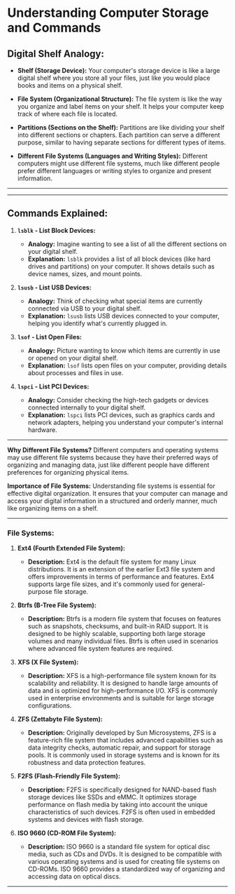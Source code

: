 # Understanding Computer Storage and Commands

## Digital Shelf Analogy:

- **Shelf (Storage Device):** Your computer's storage device is like a large digital shelf where you store all your files, just like you would place books and items on a physical shelf.

- **File System (Organizational Structure):** The file system is like the way you organize and label items on your shelf. It helps your computer keep track of where each file is located.

- **Partitions (Sections on the Shelf):** Partitions are like dividing your shelf into different sections or chapters. Each partition can serve a different purpose, similar to having separate sections for different types of items.

- **Different File Systems (Languages and Writing Styles):** Different computers might use different file systems, much like different people prefer different languages or writing styles to organize and present information.

---


---

## Commands Explained:

1. **`lsblk` - List Block Devices:**
   - **Analogy:** Imagine wanting to see a list of all the different sections on your digital shelf.
   - **Explanation:** `lsblk` provides a list of all block devices (like hard drives and partitions) on your computer. It shows details such as device names, sizes, and mount points.

2. **`lsusb` - List USB Devices:**
   - **Analogy:** Think of checking what special items are currently connected via USB to your digital shelf.
   - **Explanation:** `lsusb` lists USB devices connected to your computer, helping you identify what's currently plugged in.

3. **`lsof` - List Open Files:**
   - **Analogy:** Picture wanting to know which items are currently in use or opened on your digital shelf.
   - **Explanation:** `lsof` lists open files on your computer, providing details about processes and files in use.

4. **`lspci` - List PCI Devices:**
   - **Analogy:** Consider checking the high-tech gadgets or devices connected internally to your digital shelf.
   - **Explanation:** `lspci` lists PCI devices, such as graphics cards and network adapters, helping you understand your computer's internal hardware.

---

**Why Different File Systems?**
Different computers and operating systems may use different file systems because they have their preferred ways of organizing and managing data, just like different people have different preferences for organizing physical items.

**Importance of File Systems:**
Understanding file systems is essential for effective digital organization. It ensures that your computer can manage and access your digital information in a structured and orderly manner, much like organizing items on a shelf.

---

### File Systems:

1. **Ext4 (Fourth Extended File System):**
   - **Description:** Ext4 is the default file system for many Linux distributions. It is an extension of the earlier Ext3 file system and offers improvements in terms of performance and features. Ext4 supports large file sizes, and it's commonly used for general-purpose file storage.

2. **Btrfs (B-Tree File System):**
   - **Description:** Btrfs is a modern file system that focuses on features such as snapshots, checksums, and built-in RAID support. It is designed to be highly scalable, supporting both large storage volumes and many individual files. Btrfs is often used in scenarios where advanced file system features are required.

3. **XFS (X File System):**
   - **Description:** XFS is a high-performance file system known for its scalability and reliability. It is designed to handle large amounts of data and is optimized for high-performance I/O. XFS is commonly used in enterprise environments and is suitable for large storage configurations.

4. **ZFS (Zettabyte File System):**
   - **Description:** Originally developed by Sun Microsystems, ZFS is a feature-rich file system that includes advanced capabilities such as data integrity checks, automatic repair, and support for storage pools. It is commonly used in storage systems and is known for its robustness and data protection features.

5. **F2FS (Flash-Friendly File System):**
   - **Description:** F2FS is specifically designed for NAND-based flash storage devices like SSDs and eMMC. It optimizes storage performance on flash media by taking into account the unique characteristics of such devices. F2FS is often used in embedded systems and devices with flash storage.

6. **ISO 9660 (CD-ROM File System):**
   - **Description:** ISO 9660 is a standard file system for optical disc media, such as CDs and DVDs. It is designed to be compatible with various operating systems and is used for creating file systems on CD-ROMs. ISO 9660 provides a standardized way of organizing and accessing data on optical discs.
-----

